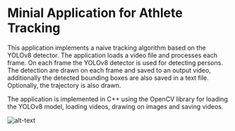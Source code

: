 # Minial Application for Athlete Tracking

This application implements a naive tracking algorithm based on the YOLOv8 detector. The application loads a video file and processes each frame. On each frame the YOLOv8 detector is used for detecting persons. The detection are drawn on each frame and saved to an output video, additionally the detected bounding boxes are also saved in a text file. Optionally, the trajectory is also drawn.

The application is implemented in C++ using the OpenCV library for loading the YOLOv8 model, loading videos, drawing on images and saving videos.

![alt-text](media/drill_1_out.gif)